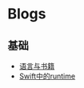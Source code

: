 # Blogs

## 基础

- [语言与书籍](https://github.com/DragonTnT/Blogs/blob/master/iOS/语言与书籍.md)
- [Swift中的runtime](https://github.com/DragonTnT/Blogs/blob/master/iOS/Swift中的runtime.md)
